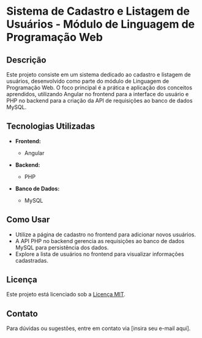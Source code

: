 # Sistema de Cadastro e Listagem de Usuários - Módulo de Linguagem de Programação Web

## Descrição

Este projeto consiste em um sistema dedicado ao cadastro e listagem de usuários, desenvolvido como parte do módulo de Linguagem de Programação Web. O foco principal é a prática e aplicação dos conceitos aprendidos, utilizando Angular no frontend para a interface do usuário e PHP no backend para a criação da API de requisições ao banco de dados MySQL.

## Tecnologias Utilizadas

- **Frontend:**
  - Angular
  
- **Backend:**
  - PHP
  
- **Banco de Dados:**
  - MySQL

## Como Usar

- Utilize a página de cadastro no frontend para adicionar novos usuários.
- A API PHP no backend gerencia as requisições ao banco de dados MySQL para persistência dos dados.
- Explore a lista de usuários no frontend para visualizar informações cadastradas.

## Licença

Este projeto está licenciado sob a [Licença MIT](https://opensource.org/licenses/MIT).

## Contato

Para dúvidas ou sugestões, entre em contato via [insira seu e-mail aqui].
